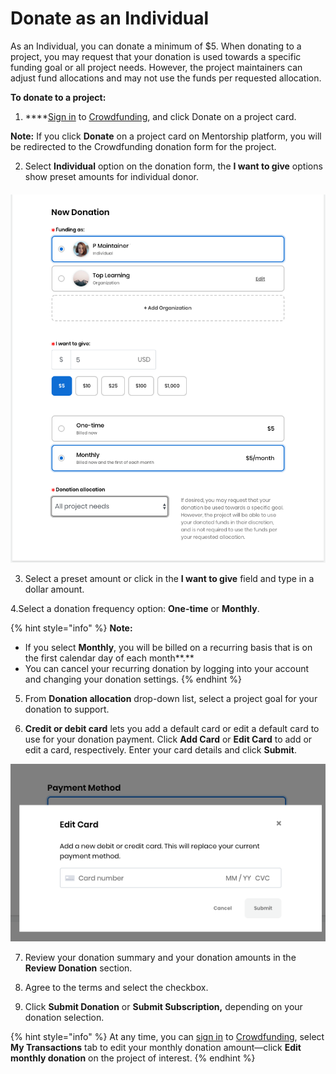 # Donate as an Individual

As an Individual, you can donate a minimum of $5. When donating to a project, you may request that your donation is used towards a specific funding goal or all project needs. However, the project maintainers can adjust fund allocations and may not use the funds per requested allocation.

**To donate to a project:**

1. ****[Sign in](../../sso/sign-in/) to [Crowdfunding](https://funding.communitybridge.org), and click Donate on a project card.

**Note:** If you click **Donate** on a project card on Mentorship platform, you will be redirected to the Crowdfunding donation form for the project.

2. Select **Individual** option on the donation form, the **I want to give** options show preset amounts for individual donor.

#### 

![](../../.gitbook/assets/7418566%20%283%29%20%281%29.png)



3. Select a preset amount or click in the **I want to give** field and type in a dollar amount.

4.Select a donation frequency option: **One-time** or **Monthly**.

{% hint style="info" %}
**Note:**

* If you select **Monthly**, you will be billed on a recurring basis that is on the first calendar day of each month**.**
* You can cancel your recurring donation by logging into your account and changing your donation settings.
{% endhint %}

5. From **Donation allocation** drop-down list, select a project goal for your donation to support.

6. **Credit or debit card** lets you add a default card or edit a default card to use for your donation payment. Click **Add Card** or **Edit Card** to add or edit a card, respectively. Enter your card details and click **Submit**.

![](../../.gitbook/assets/7418601%20%283%29%20%283%29%20%281%29%20%283%29.png)

7. Review your donation summary and your donation amounts in the **Review Donation** section.

8. Agree to the terms and select the checkbox.

9. Click **Submit Donation** or **Submit Subscription,** depending on your donation selection. 

{% hint style="info" %}
At any time, you can [sign in](../../sso/sign-in/) to [Crowdfunding](https://funding.communitybridge.org), select **My Transactions** tab to edit your monthly donation amount—click **Edit monthly donation** on the project of interest.
{% endhint %}

